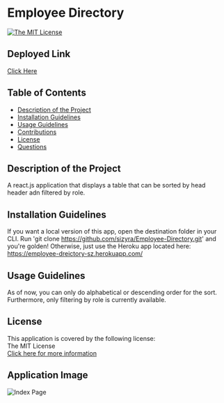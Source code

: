 
  
  # Employee Directory
 
  [![The MIT License](https://img.shields.io/badge/License-MIT-yellow.svg)](https://opensource.org/licenses/MIT)
  

  ## Deployed Link
  [Click Here](https://sizyra.github.io/EmployeeDirectory/index)

  ## Table of Contents
  * [Description of the Project](#Description-of-the-project)
  * [Installation Guidelines](#Installation-Guidelines)
  * [Usage Guidelines](#Usage-Guidelines)
  * [Contributions](#Contributions)
  * [License](#License)
  * [Questions](#Questions)

  ## Description of the Project
  A react.js application that displays a table that can be sorted by head header adn filtered by role.

  ## Installation Guidelines
  If you want a local version of this app, open the destination folder in your CLI. Run 'git clone https://github.com/sizyra/Employee-Directory.git' and you're golden! Otherwise, just use the Heroku app located here: https://employee-dreictory-sz.herokuapp.com/

  ## Usage Guidelines
  As of now, you can only do alphabetical or descending order for the sort. Furthermore, only filtering by role is currently available.  

  ## License
  This application is covered by the following license:  
  The MIT License  
  [Click here for more information](https://opensource.org/licenses/MIT)
  
  ## Application Image

  ![Index Page](https://sizyra.github.io/EmployeeDirectory/public/assets/index_page.JPG)
